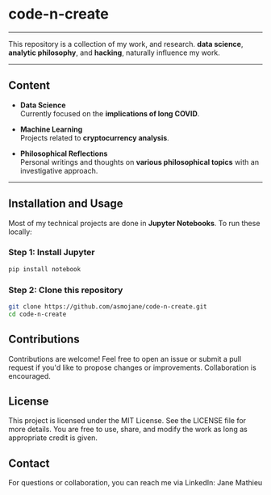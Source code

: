 # code-n-create

---

This repository is a collection of my work, and research. **data science**, **analytic philosophy**, and **hacking**, naturally influence my work.

---

## Content

- **Data Science**  
    Currently focused on the **implications of long COVID**.

- **Machine Learning**  
    Projects related to **cryptocurrency analysis**.

- **Philosophical Reflections**  
    Personal writings and thoughts on **various philosophical topics** with an investigative approach.

---

## Installation and Usage

Most of my technical projects are done in **Jupyter Notebooks**. To run these locally:

### Step 1: Install Jupyter

```bash
pip install notebook 
```

### Step 2: Clone this repository

```bash
git clone https://github.com/asmojane/code-n-create.git
cd code-n-create
```

## Contributions
Contributions are welcome! Feel free to open an issue or submit a pull request if you'd like to propose changes or improvements. Collaboration is encouraged.

## License
This project is licensed under the MIT License.
See the LICENSE file for more details.
You are free to use, share, and modify the work as long as appropriate credit is given.

## Contact
For questions or collaboration, you can reach me via LinkedIn:
Jane Mathieu


